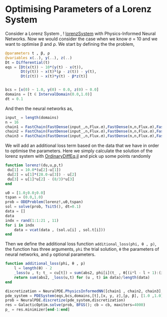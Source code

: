 # Optimising Parameters of a Lorenz System
 Consider a Lorenz System ,
! [lorenzSystem](https://raw.githubusercontent.com/ashutosh-b-b/github-doc-images/master/lorenz_system.png) with Physics-Informed Neural Networks.
Now we would consider the case when we know σ = 10 and we want to optimise β  and ρ.
We start by defining the the problem,
```julia
@parameters t , β, ρ
@variables x(..), y(..), z(..)
Dt = Differential(t)
eqs = [Dt(x(t)) ~ 10*(y(t) - x(t)),
       Dt(y(t)) ~ x(t)*(ρ - z(t)) - y(t),
       Dt(z(t)) ~ x(t)*y(t) - β*z(t)]


bcs = [x(0) ~ 1.0, y(0) ~ 0.0, z(0) ~ 0.0]
domains = [t ∈ IntervalDomain(0.0,1.0)]
dt = 0.1

```
And then the neural networks as,
```julia
input_ = length(domains)
n = 16
chain1 = FastChain(FastDense(input_,n,Flux.σ),FastDense(n,n,Flux.σ),FastDense(n,n,Flux.σ),FastDense(n,1))
chain2 = FastChain(FastDense(input_,n,Flux.σ),FastDense(n,n,Flux.σ),FastDense(n,n,Flux.σ),FastDense(n,1))
chain3 = FastChain(FastDense(input_,n,Flux.σ),FastDense(n,n,Flux.σ),FastDense(n,n,Flux.σ),FastDense(n,1))
```
We will add an additional loss term based on the data that we have in order to optimise the parameters.
Here we simply calculate the solution of the lorenz system with [OrdinaryDiffEq.jl](https://diffeq.sciml.ai/v1.10/tutorials/ode_example.html#In-Place-Updates-1) and pick up some points randomly

```julia
function lorenz!(du,u,p,t)
 du[1] = 10.0*(u[2]-u[1])
 du[2] = u[1]*(28.0-u[3]) - u[2]
 du[3] = u[1]*u[2] - (8/3)*u[3]
end

u0 = [1.0;0.0;0.0]
tspan = (0.0,1.0)
prob = ODEProblem(lorenz!,u0,tspan)
sol = solve(prob, Tsit5(), dt=0.1)
data = []
data
indx = rand(1:1:21 , 11)
for i in indx
    data = vcat(data , (sol.u[i] , sol.t[i]))
end

```
Then we define the additional loss function `additional_loss(phi, θ , p)`, the function has three arguments, `phi` the trial solution, `θ` the parameters of neural networks, and `p` optional parameters.

```julia
function additional_loss(phi, θ , p)
	l = length(θ) - 2
    _loss(u , t; t_ = cu[t]) = sum(abs2, phi[i](t_ , θ[(i*l - l + 1):(i*l)])[1] - (u[i])  for i in 1:1:3)
    return sum(abs2, _loss(u,t) for (u , t) in data)/length(data)
end
```

```julia
discretization = NeuralPDE.PhysicsInformedNN([chain1 , chain2, chain3],NeuralPDE.GridTraining(dt), param_estim=true, additional_loss=additional_loss)
pde_system = PDESystem(eqs,bcs,domains,[t],[x, y, z],[ρ, β], [1.0 ,1.0])
prob = NeuralPDE.discretize(pde_system,discretization)
res = GalacticOptim.solve(prob, BFGS(); cb = cb, maxiters=4000)
p_ = res.minimizer[end-1:end]

```
